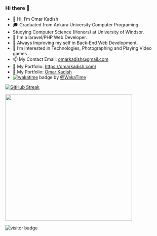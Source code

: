 ### Hi there 👋

- 👋 Hi, I’m Omar Kadish
- 🎓 Graduated from Ankara University Computer Programing.
- Studying Computer Science (Honors) at University of Windsor.
- 🔭 I'm a laravel/PHP Web Developer.
- 🌱 Always Improving my self in Back-End Web Development.
- 👀 I’m interested in Technologies, Photographing and Playing Video games ...
- 📫 My Contact Email: omarkadish@gmail.com
- 🔗 My Portfolio: https://omarkadish.com/
- 🔗 My Portfolio: [Omar Kadish](https://omarkadish.github.io/portfolio/)
- [![wakatime](https://wakatime.com/badge/user/7ff17389-c918-439b-9b81-291fae77221d.svg)](https://wakatime.com/@7ff17389-c918-439b-9b81-291fae77221d) badge by  [@WakaTime](https://github.com/wakatime)

<!-- ![GitHub stats](https://github-readme-stats.vercel.app/api?username=OmarKadish&show_icons=true&theme=swift) -->

[![GitHub Streak](https://github-readme-streak-stats.herokuapp.com/?user=OmarKadish&theme=dark)](https://git.io/streak-stats)
 
<!-- [![Top Langs](https://github-readme-stats.vercel.app/api/top-langs/?username=OmarKadish&layout=compact&theme=swift)](https://github.com/OmarKadish/github-readme-stats) --> 

<a href="https://wakatime.com"><img style="height: 400px" src="https://wakatime.com/share/@7ff17389-c918-439b-9b81-291fae77221d/8c38f3cc-c5c1-42df-98d2-674712821669.png" /></a>

![visitor badge](https://visitor-badge.laobi.icu/badge?page_id=OmarKadish.visitor-badge)


